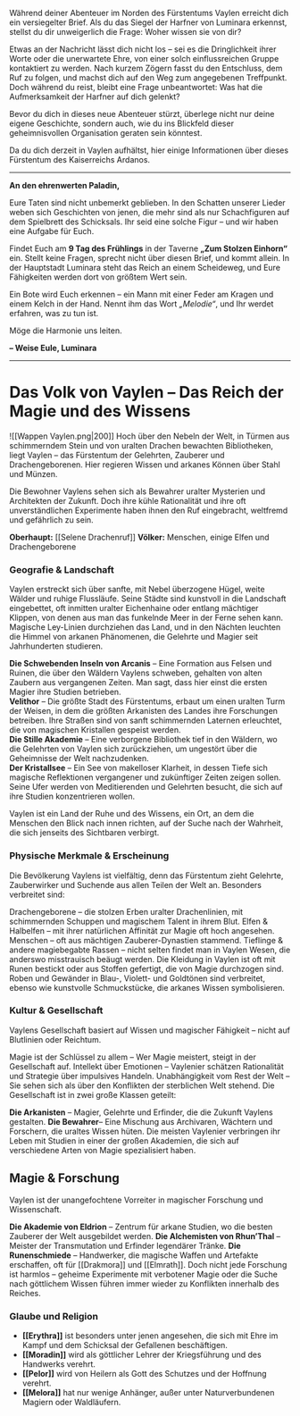 Während deiner Abenteuer im Norden des Fürstentums Vaylen erreicht dich ein versiegelter Brief. Als du das Siegel der Harfner von Luminara erkennst, stellst du dir unweigerlich die Frage: Woher wissen sie von dir?

Etwas an der Nachricht lässt dich nicht los – sei es die Dringlichkeit ihrer Worte oder die unerwartete Ehre, von einer solch einflussreichen Gruppe kontaktiert zu werden. Nach kurzem Zögern fasst du den Entschluss, dem Ruf zu folgen, und machst dich auf den Weg zum angegebenen Treffpunkt. Doch während du reist, bleibt eine Frage unbeantwortet: Was hat die Aufmerksamkeit der Harfner auf dich gelenkt?

Bevor du dich in dieses neue Abenteuer stürzt, überlege nicht nur deine eigene Geschichte, sondern auch, wie du ins Blickfeld dieser geheimnisvollen Organisation geraten sein könntest.

Da du dich derzeit in Vaylen aufhältst, hier einige Informationen über dieses Fürstentum des Kaiserreichs Ardanos.

---
**An den ehrenwerten Paladin,**

Eure Taten sind nicht unbemerkt geblieben. In den Schatten unserer Lieder weben sich Geschichten von jenen, die mehr sind als nur Schachfiguren auf dem Spielbrett des Schicksals. Ihr seid eine solche Figur – und wir haben eine Aufgabe für Euch.

Findet Euch am **9 Tag des Frühlings** in der Taverne **„Zum Stolzen Einhorn“** ein. Stellt keine Fragen, sprecht nicht über diesen Brief, und kommt allein. In der Hauptstadt Luminara steht das Reich an einem Scheideweg, und Eure Fähigkeiten werden dort von größtem Wert sein.

Ein Bote wird Euch erkennen – ein Mann mit einer Feder am Kragen und einem Kelch in der Hand. Nennt ihm das Wort _„Melodie“_, und Ihr werdet erfahren, was zu tun ist.

Möge die Harmonie uns leiten.

**– Weise Eule, Luminara**

---
# Das Volk von Vaylen – Das Reich der Magie und des Wissens
![[Wappen Vaylen.png|200]]
Hoch über den Nebeln der Welt, in Türmen aus schimmerndem Stein und von uralten Drachen bewachten Bibliotheken, liegt Vaylen – das Fürstentum der Gelehrten, Zauberer und Drachengeborenen. Hier regieren Wissen und arkanes Können über Stahl und Münzen.

Die Bewohner Vaylens sehen sich als Bewahrer uralter Mysterien und Architekten der Zukunft. Doch ihre kühle Rationalität und ihre oft unverständlichen Experimente haben ihnen den Ruf eingebracht, weltfremd und gefährlich zu sein.

**Oberhaupt:** [[Selene Drachenruf]]
**Völker:** Menschen, einige Elfen und Drachengeborene

### Geografie & Landschaft
Vaylen erstreckt sich über sanfte, mit Nebel überzogene Hügel, weite Wälder und ruhige Flussläufe. Seine Städte sind kunstvoll in die Landschaft eingebettet, oft inmitten uralter Eichenhaine oder entlang mächtiger Klippen, von denen aus man das funkelnde Meer in der Ferne sehen kann. Magische Ley-Linien durchziehen das Land, und in den Nächten leuchten die Himmel von arkanen Phänomenen, die Gelehrte und Magier seit Jahrhunderten studieren.

**Die Schwebenden Inseln von Arcanis** – Eine Formation aus Felsen und Ruinen, die über den Wäldern Vaylens schweben, gehalten von alten Zaubern aus vergangenen Zeiten. Man sagt, dass hier einst die ersten Magier ihre Studien betrieben.  
**Velithor** – Die größte Stadt des Fürstentums, erbaut um einen uralten Turm der Weisen, in dem die größten Arkanisten des Landes ihre Forschungen betreiben. Ihre Straßen sind von sanft schimmernden Laternen erleuchtet, die von magischen Kristallen gespeist werden.  
**Die Stille Akademie** – Eine verborgene Bibliothek tief in den Wäldern, wo die Gelehrten von Vaylen sich zurückziehen, um ungestört über die Geheimnisse der Welt nachzudenken.  
**Der Kristallsee** – Ein See von makelloser Klarheit, in dessen Tiefe sich magische Reflektionen vergangener und zukünftiger Zeiten zeigen sollen. Seine Ufer werden von Meditierenden und Gelehrten besucht, die sich auf ihre Studien konzentrieren wollen.

Vaylen ist ein Land der Ruhe und des Wissens, ein Ort, an dem die Menschen den Blick nach innen richten, auf der Suche nach der Wahrheit, die sich jenseits des Sichtbaren verbirgt.

### Physische Merkmale & Erscheinung
Die Bevölkerung Vaylens ist vielfältig, denn das Fürstentum zieht Gelehrte, Zauberwirker und Suchende aus allen Teilen der Welt an. Besonders verbreitet sind:

Drachengeborene – die stolzen Erben uralter Drachenlinien, mit schimmernden Schuppen und magischem Talent in ihrem Blut.
Elfen & Halbelfen – mit ihrer natürlichen Affinität zur Magie oft hoch angesehen.
Menschen – oft aus mächtigen Zauberer-Dynastien stammend.
Tieflinge & andere magiebegabte Rassen – nicht selten findet man in Vaylen Wesen, die anderswo misstrauisch beäugt werden.
Die Kleidung in Vaylen ist oft mit Runen bestickt oder aus Stoffen gefertigt, die von Magie durchzogen sind. Roben und Gewänder in Blau-, Violett- und Goldtönen sind verbreitet, ebenso wie kunstvolle Schmuckstücke, die arkanes Wissen symbolisieren.

### Kultur & Gesellschaft
Vaylens Gesellschaft basiert auf Wissen und magischer Fähigkeit – nicht auf Blutlinien oder Reichtum.

Magie ist der Schlüssel zu allem – Wer Magie meistert, steigt in der Gesellschaft auf.
Intellekt über Emotionen – Vaylenier schätzen Rationalität und Strategie über impulsives Handeln.
Unabhängigkeit vom Rest der Welt – Sie sehen sich als über den Konflikten der sterblichen Welt stehend.
Die Gesellschaft ist in zwei große Klassen geteilt:

**Die Arkanisten** – Magier, Gelehrte und Erfinder, die die Zukunft Vaylens gestalten.
**Die Bewahrer**– Eine Mischung aus Archivaren, Wächtern und Forschern, die uraltes Wissen hüten.
Die meisten Vaylenier verbringen ihr Leben mit Studien in einer der großen Akademien, die sich auf verschiedene Arten von Magie spezialisiert haben.

## Magie & Forschung
Vaylen ist der unangefochtene Vorreiter in magischer Forschung und Wissenschaft.

**Die Akademie von Eldrion** – Zentrum für arkane Studien, wo die besten Zauberer der Welt ausgebildet werden.
**Die Alchemisten von Rhun’Thal** – Meister der Transmutation und Erfinder legendärer Tränke.
**Die Runenschmiede** – Handwerker, die magische Waffen und Artefakte erschaffen, oft für [[Drakmora]] und [[Elmrath]].
Doch nicht jede Forschung ist harmlos – geheime Experimente mit verbotener Magie oder die Suche nach göttlichem Wissen führen immer wieder zu Konflikten innerhalb des Reiches.

### Glaube und Religion
- **[[Erythra]]** ist besonders unter jenen angesehen, die sich mit Ehre im Kampf und dem Schicksal der Gefallenen beschäftigen.
- **[[Moradin]]** wird als göttlicher Lehrer der Kriegsführung und des Handwerks verehrt.
- **[[Pelor]]** wird von Heilern als Gott des Schutzes und der Hoffnung verehrt.
- **[[Melora]]** hat nur wenige Anhänger, außer unter Naturverbundenen Magiern oder Waldläufern.